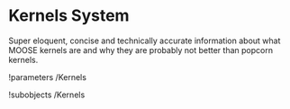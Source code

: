 <!-- MOOSE Documentation Stub: Remove this when content is added. -->

# Kernels System

Super eloquent, concise and technically accurate information about what MOOSE
kernels are and why they are probably not better than popcorn kernels.

!parameters /Kernels

!subobjects /Kernels

